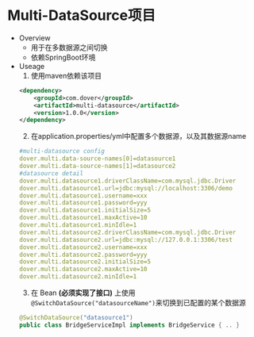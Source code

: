 # Multi-DataSource项目
* Overview
  * 用于在多数据源之间切换
  * 依赖SpringBoot环境
* Useage
  1. 使用maven依赖该项目
  ```xml
  <dependency>
      <groupId>com.dover</groupId>
      <artifactId>multi-datasource</artifactId>
      <version>1.0.0</version>
  </dependency>
  ```
  2. 在application.properties/yml中配置多个数据源，以及其数据源name
  ```yml
  #multi-datasource config
  dover.multi.data-source-names[0]=datasource1
  dover.multi.data-source-names[1]=datasource2
  #datasource detail
  dover.multi.datasource1.driverClassName=com.mysql.jdbc.Driver
  dover.multi.datasource1.url=jdbc:mysql://localhost:3306/demo
  dover.multi.datasource1.username=xxx
  dover.multi.datasource1.password=yyy
  dover.multi.datasource1.initialSize=5
  dover.multi.datasource1.maxActive=10
  dover.multi.datasource1.minIdle=1
  dover.multi.datasource2.driverClassName=com.mysql.jdbc.Driver
  dover.multi.datasource2.url=jdbc:mysql://127.0.0.1:3306/test
  dover.multi.datasource2.username=xxx
  dover.multi.datasource2.password=yyy
  dover.multi.datasource2.initialSize=5
  dover.multi.datasource2.maxActive=10
  dover.multi.datasource2.minIdle=1
  ```
  3. 在 Bean **(必须实现了接口)** 上使用 `@SwitchDataSource("datasourceName")`来切换到已配置的某个数据源
  ```java
  @SwitchDataSource("datasource1")
  public class BridgeServiceImpl implements BridgeService { .. }
  ```